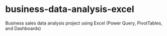 # business-data-analysis-excel
Business sales data analysis project using Excel (Power Query, PivotTables, and Dashboards)

